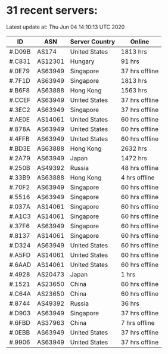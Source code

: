 # 31 recent servers:

Latest update at: Thu Jun 04 14:10:13 UTC 2020

| ID | ASN | Server Country | Online |
| -- | --- | -------------- | ------ |
| #.D09B | AS174 | United States | 1813 hrs |
| #.C831 | AS12301 | Hungary | 91 hrs |
| #.0E79 | AS63949 | Singapore | 37 hrs offline |
| #.7F1D | AS63949 | Singapore | 1813 hrs |
| #.B6F8 | AS63888 | Hong Kong | 1563 hrs |
| #.CCEF | AS63949 | United States | 37 hrs offline |
| #.3EC2 | AS63949 | Singapore | 37 hrs offline |
| #.AE0E | AS14061 | United States | 60 hrs offline |
| #.878A | AS63949 | United States | 60 hrs offline |
| #.4FFB | AS63949 | United States | 60 hrs offline |
| #.BD3E | AS63888 | Hong Kong | 2632 hrs |
| #.2A79 | AS63949 | Japan | 1472 hrs |
| #.250B | AS49392 | Russia | 48 hrs offline |
| #.33B9 | AS63888 | Hong Kong | 4 hrs offline |
| #.70F2 | AS63949 | Singapore | 60 hrs offline |
| #.5516 | AS63949 | Singapore | 60 hrs offline |
| #.037A | AS14061 | Singapore | 60 hrs offline |
| #.A1C3 | AS14061 | Singapore | 60 hrs offline |
| #.37F6 | AS63949 | Singapore | 60 hrs offline |
| #.8137 | AS14061 | Singapore | 60 hrs offline |
| #.D324 | AS63949 | United States | 60 hrs offline |
| #.A5FD | AS14061 | United States | 60 hrs offline |
| #.6AAD | AS14061 | United States | 60 hrs offline |
| #.4928 | AS20473 | Japan | 1 hrs |
| #.1521 | AS23650 | China | 60 hrs offline |
| #.C64A | AS23650 | China | 60 hrs offline |
| #.8744 | AS49392 | Russia | 36 hrs |
| #.D903 | AS63949 | Singapore | 37 hrs offline |
| #.6FBD | AS37963 | China | 7 hrs offline |
| #.0EBB | AS63949 | United States | 37 hrs offline |
| #.9906 | AS63949 | United States | 37 hrs offline |

